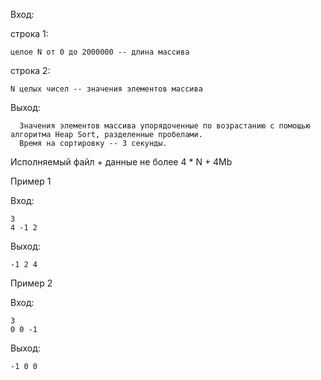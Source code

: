 Вход:

строка 1:
	
    целое N от 0 до 2000000 -- длина массива
строка 2:
	
    N целых чисел -- значения элементов массива
Выход:

	  Значения элементов массива упорядоченные по возрастанию с помощью алгоритма Heap Sort, разделенные пробелами.
	  Время на сортировку -- 3 секунды.
Исполняемый файл + данные не более 4 * N + 4Mb

Пример 1

Вход:

    3
    4 -1 2
Выход:

    -1 2 4
Пример 2

Вход:

    3
    0 0 -1
Выход:

    -1 0 0
